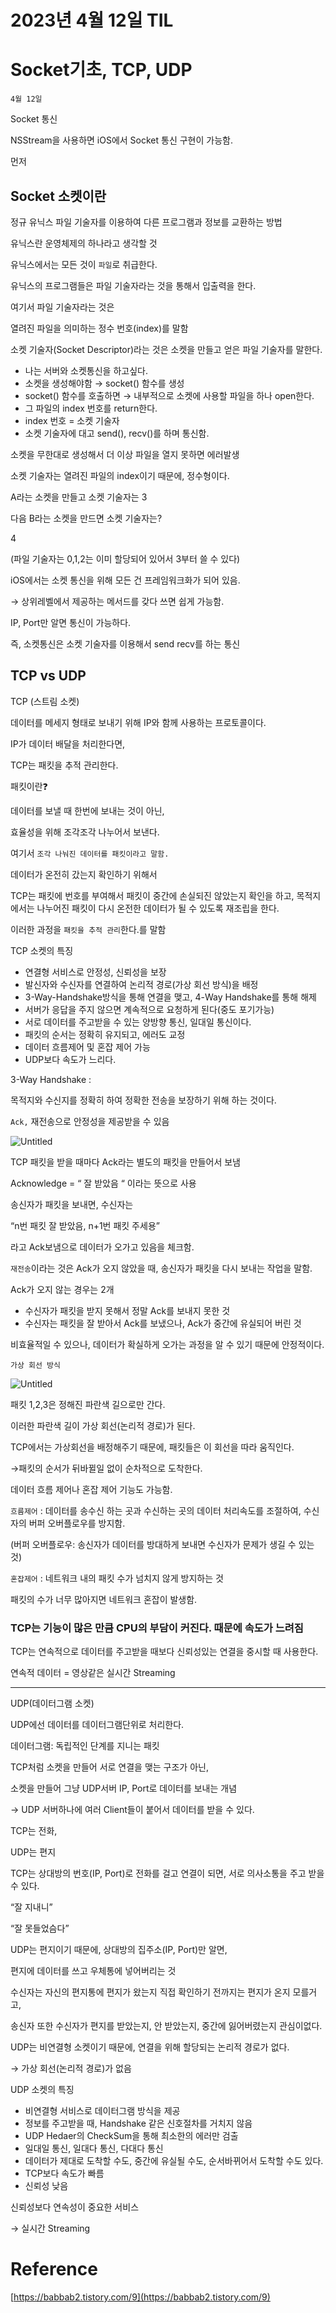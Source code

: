 # 2023년 4월 12일 TIL

# Socket기초, TCP, UDP

`4월 12일`

Socket 통신

NSStream을 사용하면 iOS에서 Socket 통신 구현이 가능함.

먼저 

## Socket 소켓이란

정규 유닉스 파일 기술자를 이용하여 다른 프로그램과 정보를 교환하는 방법

유닉스란 운영체제의 하나라고 생각할 것

유닉스에서는 모든 것이 `파일`로 취급한다.

유닉스의 프로그램들은 파일 기술자라는 것을 통해서 입출력을 한다.

여기서 파일 기술자라는 것은 

열려진 파일을 의미하는 정수 번호(index)를 말함

소켓 기술자(Socket Descriptor)라는 것은 소켓을 만들고 얻은 파일 기술자를 말한다.

- 나는 서버와 소켓통신을 하고싶다.
- 소켓을 생성해야함 → socket() 함수를 생성
- socket() 함수를 호출하면 → 내부적으로 소켓에 사용할 파일을 하나 open한다.
- 그 파일의 index 번호를 return한다.
- index 번호 = 소켓 기술자
- 소켓 기술자에 대고 send(), recv()를 하며 통신함.

소켓을 무한대로 생성해서 더 이상 파일을 열지 못하면 에러발생

소켓 기술자는 열려진 파일의 index이기 때문에, 정수형이다.

A라는 소켓을 만들고 소켓 기술자는 3 

다음 B라는 소켓을 만드면 소켓 기술자는? 

4

(파일 기술자는 0,1,2는 이미 할당되어 있어서 3부터 쓸 수 있다)

iOS에서는 소켓 통신을 위해 모든 건 프레임워크화가 되어 있음.

→ 상위레벨에서 제공하는 메서드를 갖다 쓰면 쉽게 가능함.

IP, Port만 알면 통신이 가능하다.

즉, 소켓통신은 소켓 기술자를 이용해서 send recv를 하는 통신

## TCP vs UDP

TCP (스트림 소켓)

데이터를 메세지 형태로 보내기 위해 IP와 함께 사용하는 프로토콜이다.

IP가 데이터 배달을 처리한다면,

TCP는 패킷을 추적 관리한다.

패킷이란❓

데이터를 보낼 때 한번에 보내는 것이 아닌,

효율성을 위해 조각조각 나누어서 보낸다.

여기서 `조각 나눠진 데이터를 패킷이라고 말함.`

데이터가 온전히 갔는지 확인하기 위해서

TCP는 패킷에 번호를 부여해서 패킷이 중간에 손실되진 않았는지 확인을 하고, 목적지에서는 나누어진 패킷이 다시 온전한 데이터가 될 수 있도록 재조립을 한다.

이러한 과정을 `패킷을 추적 관리`한다.를 말함

TCP 소켓의 특징

- 연결형 서비스로 안정성, 신뢰성을 보장
- 발신자와 수신자를 연결하여 논리적 경로(가상 회선 방식)을 배정
- 3-Way-Handshake방식을  통해 연결을 맺고, 4-Way Handshake를 통해 해제
- 서버가 응답을 주지 않으면 계속적으로 요청하게 된다(중도 포기가능)
- 서로 데이터를 주고받을 수 있는 양방향 통신, 일대일 통신이다.
- 패킷의 순서는 정확히 유지되고, 에러도 교정
- 데이터 흐름제어 및 혼잡 제어 가능
- UDP보다 속도가 느리다.

3-Way Handshake :

목적지와 수신지를 정확히 하여 정확한 전송을 보장하기 위해 하는 것이다.

`Ack,` 재전송으로 안정성을 제공받을 수 있음

![Untitled](https://s3-us-west-2.amazonaws.com/secure.notion-static.com/740f83e6-9569-44f8-8190-579dedbe6652/Untitled.png)

TCP 패킷을 받을 때마다 Ack라는 별도의 패킷을 만들어서 보냄

Acknowledge = “ 잘 받았음 “ 이라는 뜻으로 사용

송신자가 패킷을 보내면, 수신자는

“n번 패킷 잘 받았음, n+1번 패킷 주세용”

라고 Ack보냄으로 데이터가 오가고 있음을 체크함.

`재전송`이라는 것은 Ack가 오지 않았을 때, 송신자가 패킷을 다시 보내는 작업을 말함.

Ack가 오지 않는 경우는 2개

- 수신자가 패킷을 받지 못해서 정말 Ack를 보내지 못한 것
- 수신자는 패킷을 잘 받아서 Ack를 보냈으나, Ack가 중간에 유실되어 버린 것

비효율적일 수 있으나, 데이터가 확실하게 오가는 과정을 알 수 있기 때문에 안정적이다.

`가상 회선 방식`

![Untitled](https://s3-us-west-2.amazonaws.com/secure.notion-static.com/bd2b0c5c-eec3-45c5-8c3a-918422f13a4f/Untitled.png)

패킷 1,2,3은 정해진 파란색 길으로만 간다.

이러한 파란색 길이 가상 회선(논리적 경로)가 된다.

TCP에서는 가상회선을 배정해주기 때문에, 패킷들은 이 회선을 따라 움직인다.

→패킷의 순서가 뒤바뀔일 없이 순차적으로 도착한다.

데이터 흐름 제어나 혼잡 제어 기능도 가능함.

`흐름제어` : 데이터를 송수신 하는 곳과 수신하는 곳의 데이터 처리속도를 조절하여, 수신자의 버퍼 오버플로우를 방지함.

(버퍼 오버플로우: 송신자가 데이터를 방대하게 보내면 수신자가 문제가 생길 수 있는 것)

`혼잡제어` : 네트워크 내의 패킷 수가 넘치지 않게 방지하는 것

패킷의 수가 너무 많아지면 네트워크 혼잡이 발생함.

### TCP는 기능이 많은 만큼 CPU의 부담이 커진다. 때문에 속도가 느려짐

TCP는 연속적으로 데이터를 주고받을 때보다 신뢰성있는 연결을 중시할 때 사용한다.

 연속적 데이터 = 영상같은 실시간 Streaming

---

UDP(데이터그램 소켓)

UDP에선 데이터를 데이터그램단위로 처리한다.

데이터그램: 독립적인 단계를 지니는 패킷

TCP처럼 소켓을 만들어 서로 연결을 맺는 구조가 아닌,

소켓을 만들어 그냥 UDP서버 IP, Port로 데이터를 보내는 개념

→ UDP 서버하나에 여러 Client들이 붙어서 데이터를 받을 수 있다.

TCP는 전화,

UDP는 편지

TCP는 상대방의 번호(IP, Port)로 전화를 걸고 연결이 되면, 서로 의사소통을 주고 받을 수 있다.

“잘 지내니”

“잘 못들었슴다” 

UDP는  편지이기 때문에, 상대방의 집주소(IP, Port)만 알면,

편지에 데이터를 쓰고 우체통에 넣어버리는 것

수신자는 자신의 편지통에 편지가 왔는지 직접 확인하기 전까지는 편지가 온지 모를거고,

송신자 또한 수신자가 편지를 받았는지, 안 받았는지, 중간에 잃어버렸는지 관심이없다.

UDP는 비연결형 소켓이기 때문에, 연결을 위해 할당되는 논리적 경로가 없다. 

→ 가상 회선(논리적 경로)가 없음

UDP 소켓의 특징

- 비연결형 서비스로 데이터그램 방식을 제공
- 정보를 주고받을 때, Handshake 같은 신호절차를 거치지 않음
- UDP Hedaer의 CheckSum을 통해 최소한의 에러만 검출
- 일대일 통신, 일대다 통신, 다대다 통신
- 데이터가 제대로 도착할 수도, 중간에 유실될 수도, 순서바뀌어서 도착할 수도 있다.
- TCP보다 속도가 빠름
- 신뢰성 낮음

신뢰성보다 연속성이 중요한 서비스

→ 실시간 Streaming

# Reference

[https://babbab2.tistory.com/9](https://babbab2.tistory.com/9)
